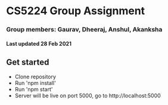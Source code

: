 # CS5224 Group Assignment

### Group members: Gaurav, Dheeraj, Anshul, Akanksha

#### Last updated 28 Feb 2021

## Get started

- Clone repository
- Run 'npm install'
- Run 'npm start'
- Server will be live on port 5000, go to http://localhost:5000

